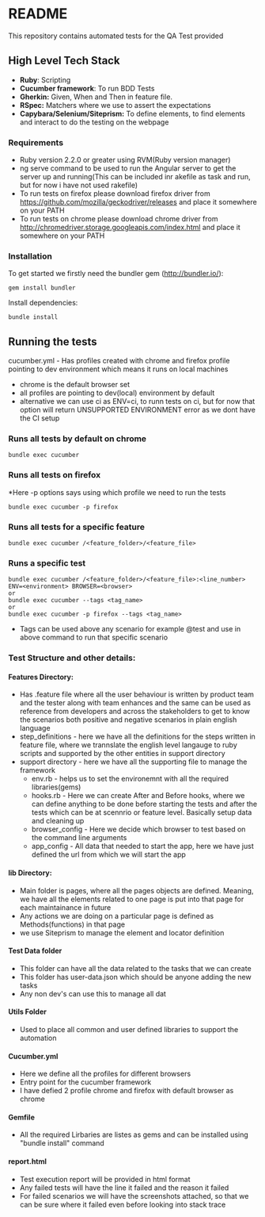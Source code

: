 # README

This repository contains automated tests for the QA Test provided

## High Level Tech Stack
* **Ruby**: Scripting
* **Cucumber framework**: To run BDD Tests
* **Gherkin:** Given, When and Then in feature file.
* **RSpec:** Matchers where we use to assert the expectations
* **Capybara/Selenium/Siteprism:** To define elements, to find elements and interact to do the testing on the webpage


### Requirements
* Ruby version 2.2.0 or greater using RVM(Ruby version manager)
* ng serve command to be used to run the Angular server to get the server up and running(This can be included inr akefile as task and run, but for now i have not used rakefile)
* To run tests on firefox please download firefox driver from https://github.com/mozilla/geckodriver/releases and place it somewhere on your PATH
* To run tests on chrome please download chrome driver from http://chromedriver.storage.googleapis.com/index.html and place it somewhere on your PATH


### Installation
To get started we firstly need the bundler gem (http://bundler.io/):

```
gem install bundler
```

Install dependencies:

```
bundle install
```

## Running the tests

cucumber.yml - Has profiles created with chrome and firefox profile pointing to dev environment which means it runs on 
local machines

* chrome is the default browser set
* all profiles are pointing to dev(local) environment by default
* alternative we can use ci as ENV=ci, to runn tests on ci, but for now that option will return UNSUPPORTED ENVIRONMENT 
error as we dont have the CI setup


### Runs all tests by default on chrome

```
bundle exec cucumber
```

### Runs all tests on firefox 
*Here -p options says using which profile we need to run the tests
```
bundle exec cucumber -p firefox
```

### Runs all tests for a specific feature
```
bundle exec cucumber /<feature_folder>/<feature_file>
```

### Runs a specific test
```
bundle exec cucumber /<feature_folder>/<feature_file>:<line_number> ENV=<environment> BROWSER=<browser>
or
bundle exec cucumber --tags <tag_name> 
or
bundle exec cucumber -p firefox --tags <tag_name>
```
* Tags can be used above any scenario for example @test and use in above command to run that specific scenario

### Test Structure and other details:
#### Features Directory:
  * Has .feature file where all the user behaviour is written by product team and the tester along with team enhances 
  and the same can be used as reference from developers and across the stakeholders to get to know the scenarios both 
  positive and negative scenarios in plain english language
  * step_definitions - here we have all the definitions for the steps written in feature file, where we trannslate the 
  english level langauge to ruby scripts and supported by the other entities in support directory
  * support directory - here we have all the supporting file to manage the framework
    * env.rb - helps us to set the environemnt with all the required libraries(gems)
    * hooks.rb - Here we can create After and Before hooks, where we can define anything to be done before starting the 
    tests and after the tests which can be at scennrio or feature level. Basically setup data and cleaning up
    * browser_config - Here we decide which browser to test based on the command line arguments
    * app_config - All data that needed to start the app, here we have just defined the url from which we will start the 
    app
    
#### lib Directory:
  * Main folder is pages, where all the pages objects are defined. Meaning, we have all the elements related to one page
   is put into that page for each maintainance in future
  * Any actions we are doing on a particular page is defined as Methods(functions) in that page
  * we use Siteprism to manage the element and locator definition
  
#### Test Data folder
  * This folder can have all the data related to the tasks that we can create
  * This folder has user-data.json which should be anyone adding the new tasks
  * Any non dev's can use this to manage all dat
  
#### Utils Folder
  * Used to place all common and user defined libraries to support the automation
  
#### Cucumber.yml 
  * Here we define all the profiles for different browsers
  * Entry point for the cucumber framework
  * I have defied 2 profile chrome and firefox with default browser as chrome
  
#### Gemfile
  * All the required Lirbaries are listes as gems and can be installed using "bundle install" command
  
#### report.html
  * Test execution report will be provided in html format
  * Any failed tests will have the line it failed and the reason it failed
  * For failed scenarios we will have the screenshots attached, so that we can be sure where it failed even before 
  looking into stack trace